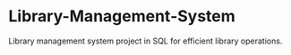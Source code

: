 # Library-Management-System
Library management system project in SQL for efficient library operations.
